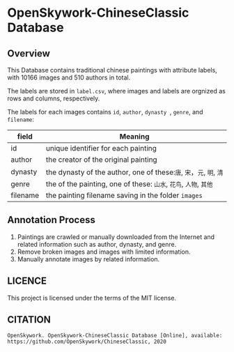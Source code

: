 # OpenSkywork-ChineseClassic Database

## Overview

This Database contains traditional chinese paintings with attribute labels, with 10166 images and 510 authors in total.

The labels are stored in `label.csv`, where images and labels are orgnized as rows and columns, respectively.

The labels for each images contains `id`, `author`, `dynasty `, `genre`, and `filename`:

| field    | Meaning                                                      |
| -------- | ------------------------------------------------------------ |
| id       | unique identifier for each painting                          |
| author   | the creator of the original painting                         |
| dynasty  | the dynasty of the author, one of these:`唐`, `宋`，`元`, `明`, `清` |
| genre    | the of the painting, one of these: `山水`, `花鸟`, `人物`, `其他` |
| filename | the painting filename saving in the folder `images`          |

## Annotation Process

1. Paintings are crawled or manually downloaded from the Internet and related information such as author, dynasty, and genre.
2. Remove broken images and images with limited information.
3. Manually annotate images by related information.

## LICENCE

This project is licensed under the terms of the MIT license.

## CITATION

`
OpenSkywork. OpenSkywork-ChineseClassic Database [Online], available: https://github.com/OpenSkywork/ChineseClassic, 2020
`

